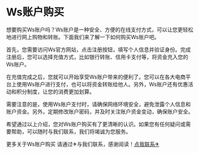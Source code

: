 # Ws账户购买

想要购买Ws账户吗？Ws账户是一种安全、方便的在线支付方式，可以让您更轻松地进行网上购物和转账。下面我们来了解一下如何购买Ws账户吧。

首先，您需要访问Ws官方网站，点击注册按钮，填写个人信息并验证身份。完成注册后，您可以选择充值方式，比如银行转账、信用卡支付等，将资金充入您的Ws账户。

在充值完成之后，您就可以开始享受Ws账户带来的便利了。您可以在各大电商平台上使用Ws账户进行支付，也可以将资金转账给他人。另外，Ws账户还有优惠活动和积分制度，让您的消费更加划算。

需要注意的是，使用Ws账户支付时，请确保网络环境安全，避免泄露个人信息和账户资金。另外，定期修改账户密码，并及时关注账户资金变动，确保账户安全。

希望通过以上介绍，您对Ws账户购买有了更清晰的认识。如果您有任何疑问或需要帮助，可以随时与我们联系，我们将竭诚为您服务。

更多关于Ws账户购买 请通过✈与我们联系，感谢阅读！[点我联系✈](https://wiki.G208.com)